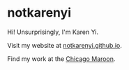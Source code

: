 # notkarenyi

Hi! Unsurprisingly, I'm Karen Yi.

Visit my website at [notkarenyi.github.io](notkarenyi.github.io).

Find my work at the [Chicago Maroon](https://chicagomaroon.com/?s=%22karen+yi%22). 
